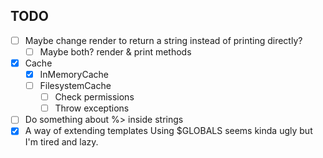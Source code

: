 

## TODO

- [ ] Maybe change render to return a string instead of printing directly?
    - [ ] Maybe both? render & print methods
- [x] Cache
    - [x] InMemoryCache
    - [ ] FilesystemCache
        - [ ] Check permissions
        - [ ] Throw exceptions
- [ ] Do something about %> inside strings
- [x] A way of extending templates
    Using $GLOBALS seems kinda ugly but I'm tired and lazy.